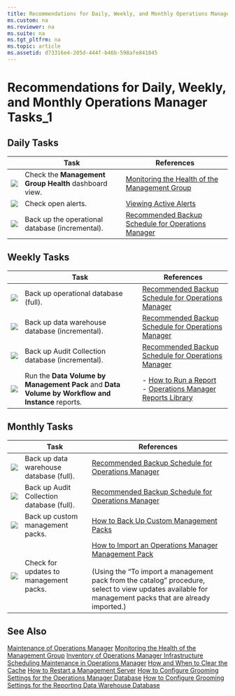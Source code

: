 ```yaml
---
title: Recommendations for Daily, Weekly, and Monthly Operations Manager Tasks_1
ms.custom: na
ms.reviewer: na
ms.suite: na
ms.tgt_pltfrm: na
ms.topic: article
ms.assetid: d73316e4-205d-444f-b46b-598afe841845
---
```

# Recommendations for Daily, Weekly, and Monthly Operations Manager Tasks_1

## Daily Tasks

||Task|References|
|-|--------|--------------|
|![](../Image/ChecklistBox.gif)|Check the **Management Group Health** dashboard view.|[Monitoring the Health of the Management Group](../Topic/Monitoring-the-Health-of-the-Management-Group.md)|
|![](../Image/ChecklistBox.gif)|Check open alerts.|[Viewing Active Alerts](../Topic/Viewing-Active-Alerts.md)|
|![](../Image/ChecklistBox.gif)|Back up the operational database \(incremental\).|[Recommended Backup Schedule for Operations Manager](http://go.microsoft.com/fwlink/p/?LinkId=235884)|

## Weekly Tasks

||Task|References|
|-|--------|--------------|
|![](../Image/ChecklistBox.gif)|Back up operational database \(full\).|[Recommended Backup Schedule for Operations Manager](http://go.microsoft.com/fwlink/p/?LinkId=235884)|
|![](../Image/ChecklistBox.gif)|Back up data warehouse database \(incremental\).|[Recommended Backup Schedule for Operations Manager](http://go.microsoft.com/fwlink/p/?LinkId=235884)|
|![](../Image/ChecklistBox.gif)|Back up Audit Collection database \(incremental\).|[Recommended Backup Schedule for Operations Manager](http://go.microsoft.com/fwlink/p/?LinkId=235884)|
|![](../Image/ChecklistBox.gif)|Run the **Data Volume by Management Pack** and **Data Volume by Workflow and Instance** reports.|-   [How to Run a Report](../Topic/How-to-Run-a-Report.md)<br />-   [Operations Manager Reports Library](../Topic/Operations-Manager-Reports-Library.md)|

## Monthly Tasks

||Task|References|
|-|--------|--------------|
|![](../Image/ChecklistBox.gif)|Back up data warehouse database \(full\).|[Recommended Backup Schedule for Operations Manager](http://go.microsoft.com/fwlink/p/?LinkId=235884)|
|![](../Image/ChecklistBox.gif)|Back up Audit Collection database \(full\).|[Recommended Backup Schedule for Operations Manager](http://go.microsoft.com/fwlink/p/?LinkId=235884)|
|![](../Image/ChecklistBox.gif)|Back up custom management packs.|[How to Back Up Custom Management Packs](http://go.microsoft.com/fwlink/p/?LinkId=235893)|
|![](../Image/ChecklistBox.gif)|Check for updates to management packs.|[How to Import an Operations Manager Management Pack](../Topic/How-to-Import-an-Operations-Manager-Management-Pack.md)<br /><br />\(Using the “To import a management pack from the catalog” procedure, select to view updates available for management packs that are already imported.\)|

## See Also
[Maintenance of Operations Manager](../Topic/Maintenance-of-Operations-Manager.md)
[Monitoring the Health of the Management Group](../Topic/Monitoring-the-Health-of-the-Management-Group.md)
[Inventory of Operations Manager Infrastructure](../Topic/Inventory-of-Operations-Manager-Infrastructure.md)
[Scheduling Maintenance in Operations Manager](../Topic/Scheduling-Maintenance-in-Operations-Manager.md)
[How and When to Clear the Cache](../Topic/How-and-When-to-Clear-the-Cache.md)
[How to Restart a Management Server](../Topic/How-to-Restart-a-Management-Server.md)
[How to Configure Grooming Settings for the Operations Manager Database](../Topic/How-to-Configure-Grooming-Settings-for-the-Operations-Manager-Database.md)
[How to Configure Grooming Settings for the Reporting Data Warehouse Database](../Topic/How-to-Configure-Grooming-Settings-for-the-Reporting-Data-Warehouse-Database.md)

